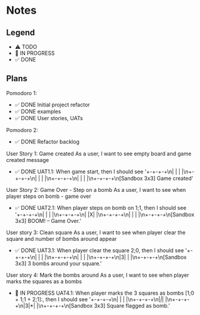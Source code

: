 # Notes

## Legend

- ⚠ TODO
- 🚧 IN PROGRESS
- ✅ DONE

## Plans

Pomodoro 1:

- ✅ DONE Initial project refactor
- ✅ DONE examples
- ✅ DONE User stories, UATs

Pomodoro 2:

- ✅ DONE Refactor backlog

User Story 1: Game created
As a user, I want to see empty board and game created message

- ✅ DONE UAT1.1: When game start, then I should see '+-+-+-+\n| | | |\n+-+-+-+\n| | | |\n+-+-+-+\n| | | |\n+-+-+-+\n[Sandbox 3x3] Game created'

User Story 2: Game Over - Step on a bomb
As a user, I want to see when player steps on bomb - game over

- ✅ DONE UAT2.1: When player steps on bomb on 1;1, then I should see '+-+-+-+\n| | | |\n+-+-+-+\n| |X| |\n+-+-+-+\n| | | |\n+-+-+-+\n[Sandbox 3x3] BOOM! – Game Over.'

User story 3: Clean square
As a user, I want to see when player clear the square and number of bombs around appear

- ✅ DONE UAT3.1: When player clear the square 2;0, then I should see '+-+-+-+\n| | | |\n+-+-+-+\n| | | |\n+-+-+-+\n|3| | |\n+-+-+-+\n[Sandbox 3x3] 3 bombs around your square.'

User story 4: Mark the bombs around
As a user, I want to see when player marks the squares as a bombs

- 🚧 IN PROGRESS UAT4.1: When player marks the 3 squares as bombs [1;0 + 1;1 + 2;1]:, then I should see '+-+-+-+\n| | | |\n+-+-+-+\n|_|_| |\n+-+-+-+\n|3|\*| |\n+-+-+-+\n[Sandbox 3x3] Square flagged as bomb.'
